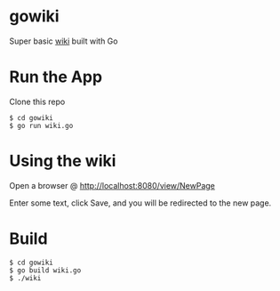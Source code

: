 # gowiki

Super basic [wiki](https://golang.org/doc/articles/wiki/) built with Go

# Run the App
Clone this repo

```
$ cd gowiki
$ go run wiki.go
```

# Using the wiki
Open a browser @ [http://localhost:8080/view/NewPage](http://localhost:8080/view/NewPage)

Enter some text, click Save, and you will be redirected to the new page.

# Build
```
$ cd gowiki
$ go build wiki.go
$ ./wiki
```

